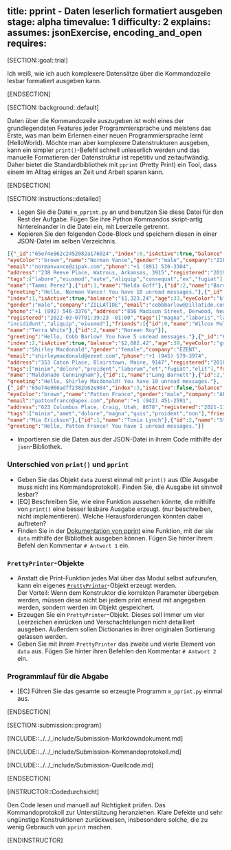 title: pprint - Daten leserlich formatiert ausgeben
stage: alpha
timevalue: 1
difficulty: 2
explains:
assumes: jsonExercise, encoding_and_open
requires:
---
[SECTION::goal::trial]

Ich weiß, wie ich auch komplexere Datensätze über die Kommandozeile lesbar formatiert ausgeben kann.

[ENDSECTION]

[SECTION::background::default]

Daten über die Kommandozeile auszugeben ist wohl eines der grundlegendsten Features jeder Programmiersprache und
meistens das Erste, was man beim Erlernen einer neuen Programmiersprache lernt (HelloWorld). Möchte man aber komplexere
Datenstrukturen ausgeben, kann ein simpler `print()`-Befehl schnell unleserlich werden und das manuelle Formatieren der
Datenstruktur ist repetitiv und zeitaufwändig. Daher bietet die Standardbibliothek mit `pprint` (Pretty Print) ein Tool,
dass einem im Alltag einiges an Zeit und Arbeit sparen kann.

[ENDSECTION]

[SECTION::instructions::detailed]

- Legen Sie die Datei `m_pprint.py` an und benutzen Sie diese Datei für den Rest der Aufgabe. Fügen Sie ihre Python
  Kommandos skript-artig hintereinander in die Datei ein, mit Leerzeile getrennt.
- Kopieren Sie den folgenden Code-Block und speichern diesen in einer JSON-Datei im selben Verzeichnis.  
```json
[{"_id":"65e74e962c2452082a176024","index":0,"isActive":true,"balance":"$2,168.47","age":39,
"eyeColor":"brown","name":"Norman Vance","gender":"male","company":"ZIPAK",
"email":"normanvance@zipak.com","phone":"+1 (891) 530-3304",
"address":"238 Reeve Place, Watrous, Arkansas, 3915","registered":"2019-04-23T07:42:46 -02:00",
"tags":["labore","eiusmod","aute","aliquip","consequat","ex","fugiat"],"friends":[{"id":0,
"name":"Tammi Perez"},{"id":1,"name":"Nelda Goff"},{"id":2,"name":"Barron Finley"}],
"greeting":"Hello, Norman Vance! You have 10 unread messages."},{"_id":"65e74e9636fdff0de2faed64",
"index":1,"isActive":true,"balance":"$1,323.24","age":33,"eyeColor":"blue","name":"Cobb Barlow",
"gender":"male","company":"ZILLATIDE","email":"cobbbarlow@zillatide.com",
"phone":"+1 (892) 546-3376","address":"856 Madison Street, Derwood, New Mexico, 2317",
"registered":"2022-03-07T01:39:23 -01:00","tags":["magna","laboris","laboris","adipisicing",
"incididunt","aliquip","eiusmod"],"friends":[{"id":0,"name":"Wilcox Mullen"},{"id":1,
"name":"Terra White"},{"id":2,"name":"Noreen Roy"}],
"greeting":"Hello, Cobb Barlow! You have 5 unread messages."},{"_id":"65e74e966ea5e7b146b66295",
"index":2,"isActive":true,"balance":"$2,682.42","age":39,"eyeColor":"green",
"name":"Shirley Macdonald","gender":"female","company":"EZENT",
"email":"shirleymacdonald@ezent.com","phone":"+1 (945) 579-3974",
"address":"353 Caton Place, Blairstown, Maine, 9147","registered":"2018-03-24T06:40:20 -01:00",
"tags":["minim","dolore","proident","laborum","et","fugiat","elit"],"friends":[{"id":0,
"name":"Maldonado Cunningham"},{"id":1,"name":"Lang Barnett"},{"id":2,"name":"Ortiz Clayton"}],
"greeting":"Hello, Shirley Macdonald! You have 10 unread messages."},
{"_id":"65e74e966adff2382b62e984","index":3,"isActive":false,"balance":"$3,637.89","age":38,
"eyeColor":"brown","name":"Patton Franco","gender":"male","company":"APEX",
"email":"pattonfranco@apex.com","phone":"+1 (942) 451-2591",
"address":"623 Columbus Place, Craig, Utah, 8678","registered":"2021-11-12T04:22:53 -01:00",
"tags":["minim","amet","dolore","magna","quis","proident","non"],"friends":[{"id":0,
"name":"Mia Erickson"},{"id":1,"name":"Tonia Lynch"},{"id":2,"name":"Stephenson Maynard"}],
"greeting":"Hello, Patton Franco! You have 1 unread messages."}]
```  
- Importieren sie die Daten aus der JSON-Datei in ihrem Code mithilfe der `json`-Bibliothek.

### Unterschied von `print()` und `pprint`

- Geben Sie das Objekt `data` zuerst einmal mit `print()` aus (Die Ausgabe muss nicht ins Kommandoprotokoll). Finden
  Sie, die Ausgabe ist sinnvoll lesbar?
- [EQ] Beschreiben Sie, wie eine Funktion aussehen könnte, die mithilfe von `print()` eine besser lesbare Ausgabe
  erzeugt. (nur beschreiben, nicht implementieren). Welche Herausforderungen könnten dabei auftreten?
- Finden Sie in der [Dokumentation von pprint](https://docs.python.org/3/library/pprint.html) eine Funktion, mit der sie
  `data` mithilfe der Bibliothek ausgeben können. Fügen Sie hinter ihrem Befehl den Kommentar `# Antwort 1` ein.

### `PrettyPrinter`-Objekte

- Anstatt die Print-Funktion jedes Mal über das Modul selbst aufzurufen, kann ein eigenes
  [`PrettyPrinter`](https://docs.python.org/3/library/pprint.html#prettyprinter-objects)-Objekt erzeugt werden.  
  Der Vorteil: Wenn dem Konstruktor die korrekten Parameter übergeben werden, müssen diese nicht bei jedem print erneut
  mit angegeben werden, sondern werden im Objekt gespeichert.
- Erzeugen Sie ein `PrettyPrinter`-Objekt. Dieses soll immer um vier Leerzeichen einrücken und Verschachtelungen nicht
  detailliert ausgeben. Außerdem sollen Dictionaries in ihrer originalen Sortierung gelassen werden.
- Geben Sie mit ihrem `PrettyPrinter` das zweite und vierte Element von `data` aus. Fügen Sie hinter ihren Befehlen den
  Kommentar `# Antwort 2` ein.

### Programmlauf für die Abgabe

- [EC] Führen Sie das gesamte so erzeugte Programm `m_pprint.py` einmal aus.

[ENDSECTION]

[SECTION::submission::program]

[INCLUDE::../../_include/Submission-Markdowndokument.md]

[INCLUDE::../../_include/Submission-Kommandoprotokoll.md]

[INCLUDE::../../_include/Submission-Quellcode.md]

[ENDSECTION]

[INSTRUCTOR::Codedurchsicht]

Den Code lesen und manuell auf Richtigkeit prüfen.
Das Kommandoprotokoll zur Unterstützung heranziehen.
Klare Defekte und sehr ungünstige Konstruktionen zurückweisen,
insbesondere solche, die zu wenig Gebrauch von `pprint` machen.

[ENDINSTRUCTOR]
